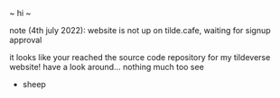 ~ hi ~

note (4th july 2022): website is not up on tilde.cafe, waiting for signup approval

it looks like your reached the source code repository for my tildeverse website!
have a look around... nothing much too see

- sheep

